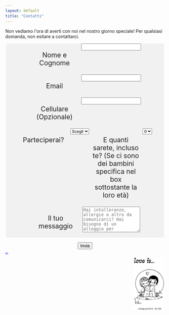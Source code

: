 ```yaml
---
layout: default
title: "Contatti"
---
```



<style>
        fieldset{
            background-color: #f1f1f1;
            border: none;
            border-radius: 2px;
            margin-bottom: 15px;
            overflow: hidden;
            padding: 0 .625em;
        }

        label{
            cursor: pointer;
            display: inline-block;
            padding: 3px 6px;
            text-align: center;
            width: 150px;
            vertical-align: top;
        }

        input{
            font-size: inherit;
        }
body {
  background-image: url('/Contatti/SF21.jpg');
  background-repeat: no-repeat;
  background-attachment: fixed;
  background-size: cover;
}
    </style>
Non vediamo l'ora di averti con noi nel nostro giorno speciale! Per qualsiasi domanda, non esitare a contattarci.   
<center>
<form id="fs-frm" name="simple-contact-form" accept-charset="utf-8" action="https://formspree.io/f/xjvlkqjn" method="post">
  <fieldset id="fs-frm-inputs">
    <label for="full-name"><p style="text-align:center;font-size:21px;">Nome e Cognome</p></label>
    <input type="text" name="name" id="full-name" placeholder="" required="">
    <label for="email-address"><p style="text-align:center;font-size:21px;">Email</p></label>
    <input type="email" name="_replyto" id="email-address" placeholder="" required="">
    <label for="telephone"><p style="text-align:center;font-size:21px;">Cellulare (Opzionale)</p></label>
    <input type="telephone" name="telephone" id="telephone" placeholder="">
    <label for="attending"><p style="text-align:center;font-size:21px;">Parteciperai?</p></label>
    <select name="attending" id="attending">
        <option value="" selected="" disabled="">Scegli</option>
        <option value="Yes">Sì</option>
        <option value="No">No</option>
    </select>
    <label for="plus"><p style="text-align:center;font-size:21px;">E quanti sarete, incluso te? (Se ci sono dei bambini specifica nel box sottostante la loro età)</p></label>
    <select name="plus" id="plus">
        <option value="0" selected="">0</option>
        <option value="1">1</option>
        <option value="2">2</option>
        <option value="3">3</option>
        <option value="4">4</option>
        <option value="5">5</option>
        <option value="6">6</option>
    </select>
    <label for="message"><p style="text-align:center;font-size:21px;">Il tuo messaggio</p></label>
    <textarea rows="5" name="message" id="message" placeholder="Hai intolleranze, allergie o altro da comunicarci? Hai bisogno di un alloggio per riposarti dopo i festeggiamenti?"></textarea>
    <input type="hidden" name="_subject" id="email-subject" value="Contact Form Submission">
  </fieldset>
  <input type="submit" value="Invia">
</form></center>

<footer>
<p style="color:blue;font-size:8px;">dc</p> 
</footer>
    
<div>
<img align="right" src="/Contatti/loveis.jpeg" width="100"> 
</div>
